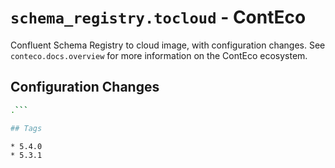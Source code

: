 # `schema_registry.tocloud` - ContEco

Confluent Schema Registry to cloud image, with configuration changes.
See `conteco.docs.overview` for more information on the ContEco ecosystem.

## Configuration Changes

```bash
.```

## Tags

* 5.4.0  
* 5.3.1  
